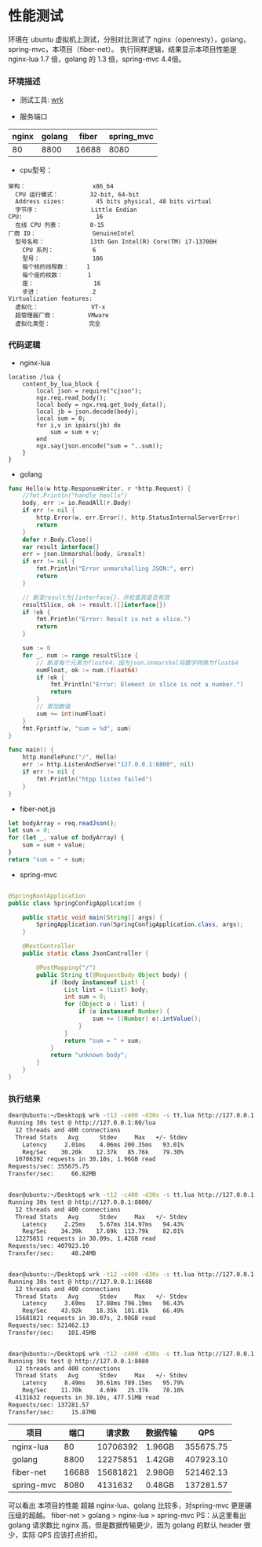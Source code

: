 # 性能测试

环境在 ubuntu 虚拟机上测试，分别对比测试了 nginx（openresty），golang，spring-mvc，本项目（fiber-net）。
执行同样逻辑，结果显示本项目性能是 nginx-lua 1.7 倍，golang 的 1.3 倍，spring-mvc 4.4倍。

### 环境描述

- 测试工具:  [wrk](https://github.com/wg/wrk)

- 服务端口

 nginx | golang | fiber | spring_mvc 
-------|--------|-------|------------
 80    | 8800   | 16688 | 8080       

- cpu型号：

```
架构：                   x86_64
  CPU 运行模式：         32-bit, 64-bit
  Address sizes:         45 bits physical, 48 bits virtual
  字节序：               Little Endian
CPU:                     16
  在线 CPU 列表：        0-15
厂商 ID：                GenuineIntel
  型号名称：             13th Gen Intel(R) Core(TM) i7-13700H
    CPU 系列：           6
    型号：               186
    每个核的线程数：     1
    每个座的核数：       1
    座：                 16
    步进：               2
Virtualization features: 
  虚拟化：               VT-x
  超管理器厂商：         VMware
  虚拟化类型：           完全
```

### 代码逻辑

- nginx-lua

```nginx
location /lua {
    content_by_lua_block {
        local json = require("cjson");
        ngx.req.read_body();
        local body = ngx.req.get_body_data();
        local jb = json.decode(body);
        local sum = 0;
        for i,v in ipairs(jb) do
            sum = sum + v;
        end
        ngx.say(json.encode("sum = "..sum));
    }
}
```

- golang

```go
func Hello(w http.ResponseWriter, r *http.Request) {
    //fmt.Println("handle heollo")
    body, err := io.ReadAll(r.Body)
    if err != nil {
        http.Error(w, err.Error(), http.StatusInternalServerError)
        return
    }
    defer r.Body.Close()
    var result interface{}
    err = json.Unmarshal(body, &result)
    if err != nil {
        fmt.Println("Error unmarshalling JSON:", err)
        return
    }

    // 断言result为[]interface{}，并检查其是否有效
    resultSlice, ok := result.([]interface{})
    if !ok {
        fmt.Println("Error: Result is not a slice.")
        return
    }

    sum := 0
    for _, num := range resultSlice {
        // 断言每个元素为float64，因为json.Unmarshal将数字转换为float64
        numFloat, ok := num.(float64)
        if !ok {
            fmt.Println("Error: Element in slice is not a number.")
            return
        }
        // 累加数值
        sum += int(numFloat)
    }
    fmt.Fprintf(w, "sum = %d", sum)
}

func main() {
    http.HandleFunc("/", Hello)
    err := http.ListenAndServe("127.0.0.1:8800", nil)
    if err != nil {
        fmt.Println("htpp listen failed")
    }
}
```

- fiber-net.js

```javascript
let bodyArray = req.readJson();
let sum = 0;
for (let _, value of bodyArray) {
    sum = sum + value;
}
return "sum = " + sum;
```

- spring-mvc

```java

@SpringBootApplication
public class SpringConfigApplication {

    public static void main(String[] args) {
        SpringApplication.run(SpringConfigApplication.class, args);
    }

    @RestController
    public static class JsonController {

        @PostMapping("/")
        public String t(@RequestBody Object body) {
            if (body instanceof List) {
                List list = (List) body;
                int sum = 0;
                for (Object o : list) {
                    if (o instanceof Number) {
                        sum += ((Number) o).intValue();
                    }
                }
                return "sum = " + sum;
            }
            return "unknown body";
        }
    }
}
```

### 执行结果

```bash
dear@ubuntu:~/Desktop$ wrk -t12 -c400 -d30s -s tt.lua http://127.0.0.1:80/lua
Running 30s test @ http://127.0.0.1:80/lua
  12 threads and 400 connections
  Thread Stats   Avg      Stdev     Max   +/- Stdev
    Latency     2.01ms    4.06ms 200.35ms   93.01%
    Req/Sec    30.20k    12.37k   85.76k    79.30%
  10706392 requests in 30.10s, 1.96GB read
Requests/sec: 355675.75
Transfer/sec:     66.82MB


dear@ubuntu:~/Desktop$ wrk -t12 -c400 -d30s -s tt.lua http://127.0.0.1:8800/
Running 30s test @ http://127.0.0.1:8800/
  12 threads and 400 connections
  Thread Stats   Avg      Stdev     Max   +/- Stdev
    Latency     2.25ms    5.67ms 314.97ms   94.43%
    Req/Sec    34.39k    17.69k  113.79k    82.01%
  12275851 requests in 30.09s, 1.42GB read
Requests/sec: 407923.10
Transfer/sec:     48.24MB


dear@ubuntu:~/Desktop$ wrk -t12 -c400 -d30s -s tt.lua http://127.0.0.1:16688
Running 30s test @ http://127.0.0.1:16688
  12 threads and 400 connections
  Thread Stats   Avg      Stdev     Max   +/- Stdev
    Latency     3.69ms   17.88ms 796.19ms   96.43%
    Req/Sec    43.92k    18.35k  101.81k    66.49%
  15681821 requests in 30.07s, 2.98GB read
Requests/sec: 521462.13
Transfer/sec:    101.45MB


dear@ubuntu:~/Desktop$ wrk -t12 -c400 -d30s -s tt.lua http://127.0.0.1:8080
Running 30s test @ http://127.0.0.1:8080
  12 threads and 400 connections
  Thread Stats   Avg      Stdev     Max   +/- Stdev
    Latency     8.49ms   30.61ms 789.15ms   95.79%
    Req/Sec    11.70k     4.69k   25.37k    78.10%
  4131632 requests in 30.10s, 477.51MB read
Requests/sec: 137281.57
Transfer/sec:     15.87MB
```

 项目         | 端口    | 请求数      | 数据传输   | QPS       
------------|-------|----------|--------|-----------
 nginx-lua  | 80    | 10706392 | 1.96GB | 355675.75 
 golang     | 8800  | 12275851 | 1.42GB | 407923.10 
 fiber-net  | 16688 | 15681821 | 2.98GB | 521462.13 
 spring-mvc | 8080  | 4131632  | 0.48GB | 137281.57 

可以看出 本项目的性能 超越 nginx-lua、golang 比较多，对spring-mvc 更是碾压级的超越。
fiber-net > golang > nginx-lua > spring-mvc
PS：从这里看出 golang 请求数比 nginx 高，但是数据传输更少，因为 golang 的默认 header 很少，实际 QPS 应该打点折扣。
